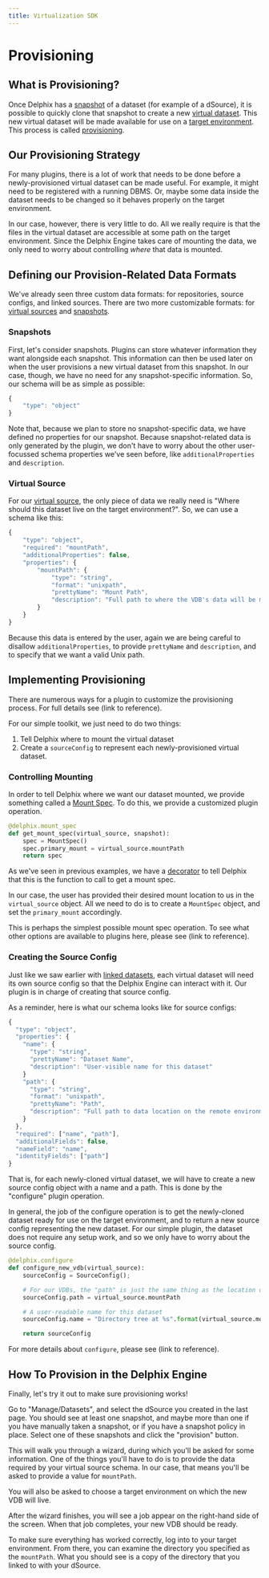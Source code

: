 ```yaml
---
title: Virtualization SDK
---
```


# Provisioning

## What is Provisioning?
Once Delphix has a [snapshot](/References/Glossary/#snapshot) of a dataset (for example of a dSource), it is possible to quickly clone that snapshot to create a new [virtual dataset](/References/Glossary/#virtual-dataset). This new virtual dataset will be made available for use on a [target environment](/References/Glossary/#target-environment). This process is called [provisioning](/References/Glossary/#provisioning).

## Our Provisioning Strategy
For many plugins, there is a lot of work that needs to be done before a newly-provisioned virtual dataset can be made useful. For example, it might need to be registered with a running DBMS. Or, maybe some data inside the dataset needs to be changed so it behaves properly on the target environment.

In our case, however, there is very little to do. All we really require is that the files in the virtual dataset are accessible at some path on the target environment. Since the Delphix Engine takes care of mounting the data, we only need to worry about controlling *where* that data is mounted.

## Defining our Provision-Related Data Formats

We've already seen three custom data formats: for repositories, source configs, and linked sources. There are two more customizable formats: for [virtual sources](/References/Glossary/#virtual-source) and [snapshots](/References/Glossary/#snapshot).

### Snapshots
First, let's consider snapshots. Plugins can store whatever information they want alongside each snapshot. This information can then be used later on when the user provisions a new virtual dataset from this snapshot. In our case, though, we have no need for any snapshot-specific information. So, our schema will be as simple as possible:

```javascript
{
    "type": "object"
}
```

Note that, because we plan to store no snapshot-specific data, we have defined no properties for our snapshot. Because snapshot-related data is only generated by the plugin, we don't have to worry about the other user-focussed schema properties we've seen before, like `additionalProperties` and `description`.

### Virtual Source

For our [virtual source](/References/Glossary/#virtual-source), the only piece of data we really need is "Where should this dataset live on the target environment?". So, we can use a schema like this:

```javascript
{
    "type": "object",
    "required": "mountPath",
    "additionalProperties": false,
    "properties": {
        "mountPath": {
            "type": "string",
            "format": "unixpath",
            "prettyName": "Mount Path",
            "description": "Full path to where the VDB's data will be mounted on the target"
        }
    }
}
```

Because this data is entered by the user, again we are being careful to disallow `additionalProperties`, to provide `prettyName` and `description`, and to specify that we want a valid Unix path.

## Implementing Provisioning

There are numerous ways for a plugin to customize the provisioning process. For full details see (link to reference).

For our simple toolkit, we just need to do two things:

1. Tell Delphix where to mount the virtual dataset
2. Create a `sourceConfig` to represent each newly-provisioned virtual dataset.

### Controlling Mounting

In order to tell Delphix where we want our dataset mounted, we provide something called a [Mount Spec](/References/Glossary/#mountspec). To do this, we provide a customized plugin operation.

```python
@delphix.mount_spec
def get_mount_spec(virtual_source, snapshot):
    spec = MountSpec()
    spec.primary_mount = virtual_source.mountPath
    return spec
```

As we've seen in previous examples, we have a [decorator](/References/Glossary/#decorator) to tell Delphix that this is the function to call to get a mount spec.

In our case, the user has provided their desired mount location to us in the `virtual_source` object. All we need to do is to create a `MountSpec` object, and set the `primary_mount` accordingly.

This is perhaps the simplest possible mount spec operation. To see what other options are available to plugins here, please see (link to reference).

### Creating the Source Config

Just like we saw earlier with [linked datasets](/References/Glossary/#linked-dataset), each virtual dataset will need its own source config so that the Delphix Engine can interact with it. Our plugin is in charge of creating that source config.

As a reminder, here is what our schema looks like for source configs:

```javascript
{
  "type": "object",
  "properties": {
    "name": {
      "type": "string",
      "prettyName": "Dataset Name",
      "description": "User-visible name for this dataset"
    }
    "path": {
      "type": "string",
      "format": "unixpath",
      "prettyName": "Path",
      "description": "Full path to data location on the remote environment"
    }
  },
  "required": ["name", "path"],
  "additionalFields": false,
  "nameField": "name",
  "identityFields": ["path"]
}
```

That is, for each newly-cloned virtual dataset, we will have to create a new source config object with a name and a path. This is done by the "configure" plugin operation.

In general, the job of the configure operation is to get the newly-cloned dataset ready for use on the target environment, and to return a new source config representing the new dataset. For our simple plugin, the dataset does not require any setup work, and so we only have to worry about the source config.

```python
@delphix.configure
def configure_new_vdb(virtual_source):
    sourceConfig = SourceConfig();

    # For our VDBs, the "path" is just the same thing as the location of the NFS mount
    sourceConfig.path = virtual_source.mountPath

    # A user-readable name for this dataset
    sourceConfig.name = "Directory tree at %s".format(virtual_source.mountPath)

    return sourceConfig
```

For more details about `configure`, please see (link to reference).

## How To Provision in the Delphix Engine

Finally, let's try it out to make sure provisioning works!

Go to "Manage/Datasets", and select the dSource you created in the last page. You should see at least one snapshot, and maybe more than one if you have manually taken a snapshot, or if you have a snapshot policy in place. Select one of these snapshots and click the "provision" button.

This will walk you through a wizard, during which you'll be asked for some information. One of the things you'll have to do is to provide the data required by your virtual source schema. In our case, that means you'll be asked to provide a value for `mountPath`.

You will also be asked to choose a target environment on which the new VDB will live.

After the wizard finishes, you will see a job appear on the right-hand side of the screen. When that job completes, your new VDB should be ready.

To make sure everything has worked correctly, log into to your target environment. From there, you can examine the directory you specified as the `mountPath`. What you should see is a copy of the directory that you linked to with your dSource.
